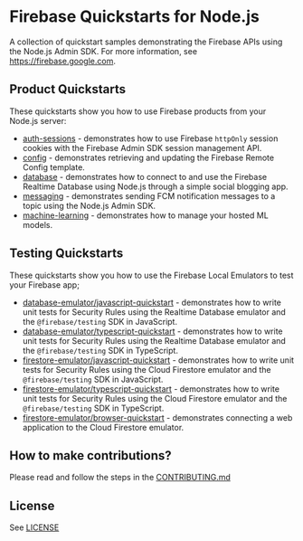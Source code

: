 # Firebase Quickstarts for Node.js

A collection of quickstart samples demonstrating the Firebase APIs using the Node.js Admin SDK. For more information, see https://firebase.google.com.

## Product Quickstarts

These quickstarts show you how to use Firebase products from your Node.js server:

* [auth-sessions](auth-sessions/README.md) - demonstrates how to use Firebase `httpOnly` session cookies with the Firebase Admin SDK session management API.
* [config](config/README.md) - demonstrates retrieving and updating the Firebase Remote Config template.
* [database](database/README.md) - demonstrates how to connect to and use the Firebase Realtime Database using Node.js through a simple social blogging app.
* [messaging](messaging/README.md) - demonstrates sending FCM notification messages to a topic using the Node.js Admin SDK.
* [machine-learning](machine-learning/README.md) - demonstrates how to manage your hosted ML models.

## Testing Quickstarts

These quickstarts show you how to use the Firebase Local Emulators to test your Firebase app;

* [database-emulator/javascript-quickstart](database-emulator/javascript-quickstart/README.md) - demonstrates how to write unit tests for Security Rules using the Realtime Database emulator and the `@firebase/testing` SDK in JavaScript.
* [database-emulator/typescript-quickstart](database-emulator/typescript-quickstart/README.md) - demonstrates how to write unit tests for Security Rules using the Realtime Database emulator and the `@firebase/testing` SDK in TypeScript.
* [firestore-emulator/javascript-quickstart](firestore-emulator/javascript-quickstart/README.md) - demonstrates how to write unit tests for Security Rules using the Cloud Firestore emulator and the `@firebase/testing` SDK in JavaScript.
* [firestore-emulator/typescript-quickstart](firestore-emulator/typescript-quickstart/README.md) - demonstrates how to write unit tests for Security Rules using the Cloud Firestore emulator and the `@firebase/testing` SDK in TypeScript.
* [firestore-emulator/browser-quickstart](firestore-emulator/browser-quickstart/README.md) - demonstrates connecting a web application to the Cloud Firestore emulator.

## How to make contributions?

Please read and follow the steps in the [CONTRIBUTING.md](CONTRIBUTING.md)

## License
See [LICENSE](LICENSE)
